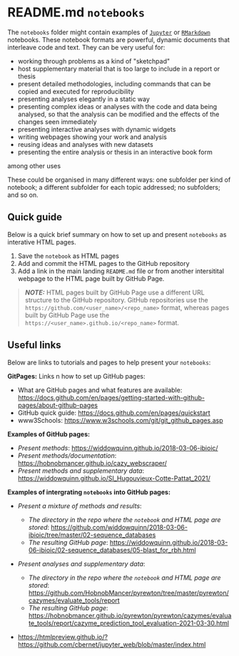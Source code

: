 # README.md `notebooks`

The `notebooks` folder might contain examples of [`Jupyter`](https://jupyter.org/) or [`RMarkdown`](https://rmarkdown.rstudio.com/) notebooks. These notebook formats are powerful, dynamic documents that interleave code and text. They can be very useful for:

- working through problems as a kind of "sketchpad"
- host supplementary material that is too large to include in a report or thesis
- present detailed methodologies, including commands that can be copied and executed for reproducibility
- presenting analyses elegantly in a static way
- presenting complex ideas or analyses with the code and data being analysed, so that the analysis can be modified and the effects of the changes seen immediately
- presenting interactive analyses with dynamic widgets
- writing webpages showing your work and analysis
- reusing ideas and analyses with new datasets
- presenting the entire analysis or thesis in an interactive book form

among other uses

These could be organised in many different ways: one subfolder per kind of notebook; a different subfolder for each topic addressed; no subfolders; and so on.


## Quick guide

Below is a quick brief summary on how to set up and present `notebooks` as interative HTML pages.

1. Save the `notebook` as HTML pages
2. Add and commit the HTML pages to the GitHub repository
3. Add a link in the main landing `README.md` file or from another intersitital webpage to the HTML page built by GitHub Page.

> **_NOTE:_**  HTML pages built by GitHub Page use a different URL structure to the GitHub repository. GitHub repositories use the `https://github.com/<user_name>/<repo_name>` format, whereas pages built by GitHub Page use the `https://<user_name>.github.io/<repo_name>` format.



## Useful links

Below are links to tutorials and pages to help present your `notebooks`:

**GitPages:** Links n how to set up GitHub pages:
* What are GitHub pages and what features are available: https://docs.github.com/en/pages/getting-started-with-github-pages/about-github-pages
* GitHub quick guide: https://docs.github.com/en/pages/quickstart
* www3Schools: https://www.w3schools.com/git/git_github_pages.asp

**Examples of GitHub pages:**
* _Present methods_: https://widdowquinn.github.io/2018-03-06-ibioic/
* _Present methods/documentation_: https://hobnobmancer.github.io/cazy_webscraper/
* _Present methods and supplementary data_: https://widdowquinn.github.io/SI_Hugouvieux-Cotte-Pattat_2021/

**Examples of intergrating `notebooks` into GitHub pages:**
* _Present a mixture of methods and results_:
    * _The directory in the repo where the `notebook` and HTML page are stored_: https://github.com/widdowquinn/2018-03-06-ibioic/tree/master/02-sequence_databases
    * _The resulting GitHub page_: https://widdowquinn.github.io/2018-03-06-ibioic/02-sequence_databases/05-blast_for_rbh.html

* _Present analyses and supplementary data_:
    * _The directory in the repo where the `notebook` and HTML page are stored_: https://github.com/HobnobMancer/pyrewton/tree/master/pyrewton/cazymes/evaluate_tools/report
    * _The resulting GitHub page_: https://hobnobmancer.github.io/pyrewton/pyrewton/cazymes/evaluate_tools/report/cazyme_prediction_tool_evaluation-2021-03-30.html

* https://htmlpreview.github.io/?https://github.com/cbernet/jupyter_web/blob/master/index.html
